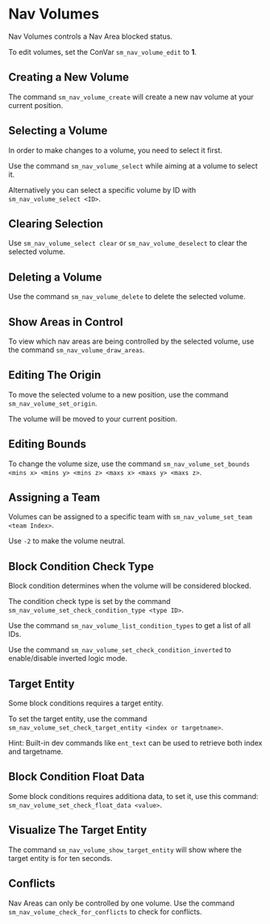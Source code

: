 # Nav Volumes

Nav Volumes controls a Nav Area blocked status.

To edit volumes, set the ConVar `sm_nav_volume_edit` to **1**.

## Creating a New Volume

The command `sm_nav_volume_create` will create a new nav volume at your current position.

## Selecting a Volume

In order to make changes to a volume, you need to select it first.

Use the command `sm_nav_volume_select` while aiming at a volume to select it.

Alternatively you can select a specific volume by ID with `sm_nav_volume_select <ID>`.

## Clearing Selection

Use `sm_nav_volume_select clear` or `sm_nav_volume_deselect` to clear the selected volume.

## Deleting a Volume

Use the command `sm_nav_volume_delete` to delete the selected volume.

## Show Areas in Control

To view which nav areas are being controlled by the selected volume, use the command `sm_nav_volume_draw_areas`.

## Editing The Origin

To move the selected volume to a new position, use the command `sm_nav_volume_set_origin`.

The volume will be moved to your current position.

## Editing Bounds

To change the volume size, use the command `sm_nav_volume_set_bounds <mins x> <mins y> <mins z> <maxs x> <maxs y> <maxs z>`.

## Assigning a Team

Volumes can be assigned to a specific team with `sm_nav_volume_set_team <team Index>`.

Use `-2` to make the volume neutral.

## Block Condition Check Type

Block condition determines when the volume will be considered blocked.

The condition check type is set by the command `sm_nav_volume_set_check_condition_type <type ID>`.

Use the command `sm_nav_volume_list_condition_types` to get a list of all IDs.

Use the command `sm_nav_volume_set_check_condition_inverted` to enable/disable inverted logic mode.

## Target Entity

Some block conditions requires a target entity.

To set the target entity, use the command `sm_nav_volume_set_check_target_entity <index or targetname>`.

Hint: Built-in dev commands like `ent_text` can be used to retrieve both index and targetname.

## Block Condition Float Data

Some block conditions requires additiona data, to set it, use this command: `sm_nav_volume_set_check_float_data <value>`.

## Visualize The Target Entity

The command `sm_nav_volume_show_target_entity` will show where the target entity is for ten seconds.

## Conflicts

Nav Areas can only be controlled by one volume. Use the command `sm_nav_volume_check_for_conflicts` to check for conflicts.
